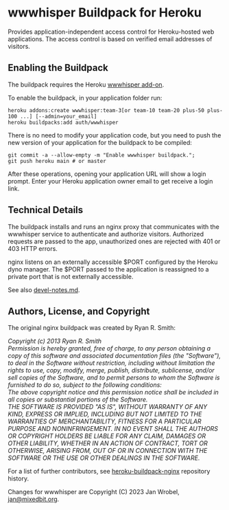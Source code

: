 # wwwhisper Buildpack for Heroku

Provides application-independent access control for Heroku-hosted
web applications. The access control is based on verified email
addresses of visitors.

## Enabling the Buildpack

The buildpack requires the Heroku [wwwhisper
add-on](https://elements.heroku.com/addons/wwwhisper).

To enable the buildpack, in your application folder run:

```
heroku addons:create wwwhisper:team-3[or team-10 team-20 plus-50 plus-100 ...] [--admin=your_email]
heroku buildpacks:add auth/wwwhisper
```

There is no need to modify your application code, but you need to push
the new version of your application for the buildpack to be compiled:

```
git commit -a --allow-empty -m "Enable wwwhisper buildpack.";
git push heroku main # or master
```

After these operations, opening your application URL will show a login
prompt. Enter your Heroku application owner email to get receive a
login link.

## Technical Details

The buildpack installs and runs an nginx proxy that communicates with
the wwwhisper service to authenticate and authorize
visitors. Authorized requests are passed to the app, unauthorized ones
are rejected with 401 or 403 HTTP errors.

nginx listens on an externally accessible $PORT configured by the
Heroku dyno manager. The $PORT passed to the application is reassigned
to a private port that is not externally accessible.

See also [devel-notes.md](./devel-notes.md).

## Authors, License, and Copyright

The original nginx buildpack was created by Ryan R. Smith:

*Copyright (c) 2013 Ryan R. Smith \
Permission is hereby granted, free of charge, to any person obtaining a copy of this software and associated documentation files (the "Software"), to deal in the Software without restriction, including without limitation the rights to use, copy, modify, merge, publish, distribute, sublicense, and/or sell copies of the Software, and to permit persons to whom the Software is furnished to do so, subject to the following conditions:\
The above copyright notice and this permission notice shall be included in all copies or substantial portions of the Software.\
THE SOFTWARE IS PROVIDED "AS IS", WITHOUT WARRANTY OF ANY KIND, EXPRESS OR IMPLIED, INCLUDING BUT NOT LIMITED TO THE WARRANTIES OF MERCHANTABILITY, FITNESS FOR A PARTICULAR PURPOSE AND NONINFRINGEMENT. IN NO EVENT SHALL THE AUTHORS OR COPYRIGHT HOLDERS BE LIABLE FOR ANY CLAIM, DAMAGES OR OTHER LIABILITY, WHETHER IN AN ACTION OF CONTRACT, TORT OR OTHERWISE, ARISING FROM, OUT OF OR IN CONNECTION WITH THE SOFTWARE OR THE USE OR OTHER DEALINGS IN THE SOFTWARE.*

For a list of further contributors, see
[heroku-buildpack-nginx](https://github.com/heroku/heroku-buildpack-nginx)
repository history.

Changes for wwwhisper are Copyright (C) 2023 Jan Wrobel, jan@mixedbit.org.

